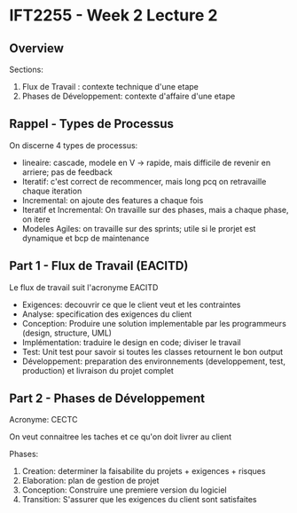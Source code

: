 # IFT2255 - Week 2 Lecture 2

## Overview

Sections:
1. Flux de Travail : contexte technique d'une etape
2. Phases de Développement: contexte d'affaire d'une etape

## Rappel - Types de Processus

On discerne 4 types de processus:
- lineaire: cascade, modele en V -> rapide, mais difficile de revenir en arriere; pas de feedback
- Iteratif: c'est correct de recommencer, mais long pcq on retravaille chaque iteration
- Incremental: on ajoute des features a chaque fois
- Iteratif et Incremental: On travaille sur des phases, mais a chaque phase, on itere
- Modeles Agiles: on travaille sur des sprints; utile si le prorjet est dynamique et bcp de maintenance

## Part 1 - Flux de Travail (EACITD)

Le flux de travail suit l'acronyme EACITD

- Exigences: decouvrir ce que le client veut et les contraintes
- Analyse: specification des exigences du client
- Conception: Produire une solution implementable par les programmeurs (design, structure, UML)
- Implémentation: traduire le design en code; diviser le travail
- Test: Unit test pour savoir si toutes les classes retournent le bon output
- Développement: preparation des environnements (developpement, test, production)
  et livraison du projet complet

## Part 2 - Phases de Développement

Acronyme: CECTC

On veut connaitree les taches et ce qu'on doit livrer au client

Phases:
1. Creation: determiner la faisabilite du projets + exigences + risques 
2. Elaboration: plan de gestion de projet
3. Conception: Construire une premiere version du logiciel 
4. Transition: S'assurer que les exigences du client sont satisfaites
